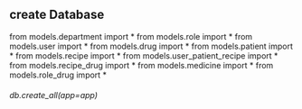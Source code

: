 ## create Database
from models.department import *
from models.role import *
from models.user import *
from models.drug import *
from models.patient import *
from models.recipe import *
from models.user_patient_recipe import *
from models.recipe_drug import *
from models.medicine import *
from models.role_drug import *





###### db.create_all(app=app)
